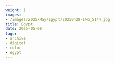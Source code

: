 ```yaml
---
weight: 1
images:
- /images/2025/May/Egypt/20250428-IMG_5144.jpg
title: Egypt.
date: 2025-05-08
tags:
- archive
- digital
- color
- egypt
---
```



